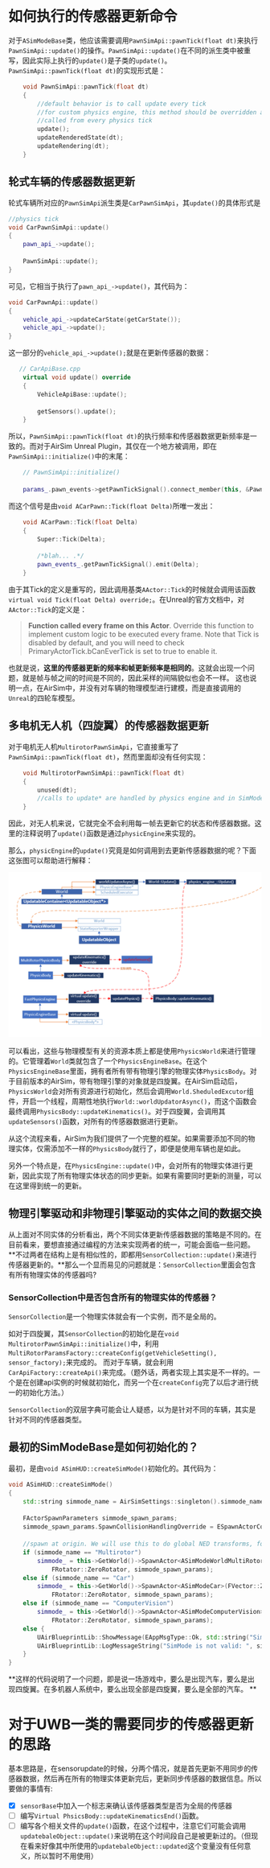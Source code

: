 # 如何执行的传感器更新命令
对于`ASimModeBase`类，他应该需要调用`PawnSimApi::pawnTick(float dt)`来执行`PawnSimApi::update()`的操作。`PawnSimApi::update()`在不同的派生类中被重写，因此实际上执行的`update()`是子类的`update()`。
`PawnSimApi::pawnTick(float dt)`的实现形式是：
```cpp
    void PawnSimApi::pawnTick(float dt)
    {
        //default behavior is to call update every tick
        //for custom physics engine, this method should be overridden and update should be
        //called from every physics tick
        update();
        updateRenderedState(dt);
        updateRendering(dt);
    }
```
## 轮式车辆的传感器数据更新
轮式车辆所对应的`PawnSimApi`派生类是`CarPawnSimApi`，其`update()`的具体形式是
```cpp
//physics tick
void CarPawnSimApi::update()
{
    pawn_api_->update();

    PawnSimApi::update();
}
```
可见，它相当于执行了`pawn_api_->update()`，其代码为：
```cpp
void CarPawnApi::update()
{
    vehicle_api_->updateCarState(getCarState());
    vehicle_api_->update();
}
```
这一部分的`vehicle_api_->update();`就是在更新传感器的数据：
```cpp 
   // CarApiBase.cpp
    virtual void update() override
    {
        VehicleApiBase::update();

        getSensors().update();
    }
```
所以，`PawnSimApi::pawnTick(float dt)`的执行频率和传感器数据更新频率是一致的。而对于AirSim Unreal Plugin，其仅在一个地方被调用，即在`PawnSimApi::initialize()`中的末尾：
```cpp
    // PawnSimApi::initialize()

    params_.pawn_events->getPawnTickSignal().connect_member(this, &PawnSimApi::pawnTick);
```
而这个信号是由`void ACarPawn::Tick(float Delta)`所唯一发出：
```cpp
    void ACarPawn::Tick(float Delta)
    {
        Super::Tick(Delta);

        /*blah... .*/
        pawn_events_.getPawnTickSignal().emit(Delta);
    }
```
由于其Tick的定义是重写的，因此调用基类`AActor::Tick`的时候就会调用该函数`virtual void Tick(float Delta) override;`。在Unreal的官方文档中，对`AActor::Tick`的定义是：

> **Function called every frame on this Actor**. Override this function to implement custom logic to be executed every frame. Note that Tick is disabled by default, and you will need to check PrimaryActorTick.bCanEverTick is set to true to enable it.

也就是说，**这里的传感器更新的频率和帧更新频率是相同的**。这就会出现一个问题，就是帧与帧之间的时间是不同的，因此采样的间隔貌似也会不一样。
这也说明一点，在AirSim中，并没有对车辆的物理模型进行建模，而是直接调用的`Unreal`的四轮车模型。

## 多电机无人机（四旋翼）的传感器数据更新
对于电机无人机`MultirotorPawnSimApi`，它直接重写了`PawnSimApi::pawnTick(float dt)`，然而里面却没有任何实现：
```cpp
    void MultirotorPawnSimApi::pawnTick(float dt)
    {
        unused(dt);
        //calls to update* are handled by physics engine and in SimModeWorldBase
    }
```
因此，对无人机来说，它就完全不会利用每一帧去更新它的状态和传感器数据。这里的注释说明了`update()`函数是通过`physicEngine`来实现的。

那么，`physicEngine`的`update()`究竟是如何调用到去更新传感器数据的呢？下面这张图可以帮助进行解释：

![image-20200630142518340](1.png)

可以看出，这些与物理模型有关的资源本质上都是使用`PhysicsWorld`来进行管理的。它管理着`World`类就包含了一个`PhysicsEngineBase`。在这个`PhysicsEngineBase`里面，拥有者所有带有物理引擎的物理实体`PhysicsBody`。对于目前版本的AirSim，带有物理引擎的对象就是四旋翼。在AirSim启动后，`PhysicsWorld`会对所有资源进行初始化，然后会调用`World.SheduledExcutor`组件，开启一个线程，周期性地执行`World::worldUpdatorAsync()`，而这个函数会最终调用`PhysicsBody::updateKinematics()`。对于四旋翼，会调用其`updateSensors()`函数，对所有的传感器数据进行更新。

从这个流程来看，AirSim为我们提供了一个完整的框架。如果需要添加不同的物理实体，仅需添加不一样的`PhysicsBody`就行了，即便是使用车辆也是如此。

另外一个特点是，在`PhysicsEngine::update()`中，会对所有的物理实体进行更新，因此实现了所有物理实体状态的同步更新。如果有需要同时更新的测量，可以在这里得到统一的更新。

## 物理引擎驱动和非物理引擎驱动的实体之间的数据交换

从上面对不同实体的分析看出，两个不同实体更新传感器数据的策略是不同的。在目前看来，要想直接通过编程的方法来实现两者的统一，可能会面临一些问题。**不过两者在结构上是有相似性的，即都用`SensorCollection::update()`来进行传感器更新的。**那么一个显而易见的问题就是：`SensorCollection`里面会包含有所有物理实体的传感器吗?

### SensorCollection中是否包含所有的物理实体的传感器？
`SensorCollection`是一个物理实体就会有一个实例，而不是全局的。

如对于四旋翼，其`SensorCollection`的初始化是在`void MultirotorPawnSimApi::initialize()`中，利用` MultiRotorParamsFactory::createConfig(getVehicleSetting(), sensor_factory);`来完成的。
而对于车辆，就会利用`CarApiFactory::createApi()`来完成。（题外话，两者实现上其实是不一样的。一个是在创建api实例的时候就初始化，而另一个在`createConfig`完了以后才进行统一的初始化方法。）

`SensorCollection`的双层字典可能会让人疑惑，以为是针对不同的车辆，其实是针对不同的传感器类型。

## 最初的SimModeBase是如何初始化的？
最初，是由`void ASimHUD::createSimMode()`初始化的。其代码为：
```cpp
void ASimHUD::createSimMode()
{
    std::string simmode_name = AirSimSettings::singleton().simmode_name;

    FActorSpawnParameters simmode_spawn_params;
    simmode_spawn_params.SpawnCollisionHandlingOverride = ESpawnActorCollisionHandlingMethod::AdjustIfPossibleButAlwaysSpawn;

    //spawn at origin. We will use this to do global NED transforms, for ex, non-vehicle objects in environment
    if (simmode_name == "Multirotor")
        simmode_ = this->GetWorld()->SpawnActor<ASimModeWorldMultiRotor>(FVector::ZeroVector, 
            FRotator::ZeroRotator, simmode_spawn_params);
    else if (simmode_name == "Car")
        simmode_ = this->GetWorld()->SpawnActor<ASimModeCar>(FVector::ZeroVector,
            FRotator::ZeroRotator, simmode_spawn_params);
    else if (simmode_name == "ComputerVision")
        simmode_ = this->GetWorld()->SpawnActor<ASimModeComputerVision>(FVector::ZeroVector,
            FRotator::ZeroRotator, simmode_spawn_params);
    else {
        UAirBlueprintLib::ShowMessage(EAppMsgType::Ok, std::string("SimMode is not valid: ") + simmode_name, "Error");
        UAirBlueprintLib::LogMessageString("SimMode is not valid: ", simmode_name, LogDebugLevel::Failure);
    }
}
```
**这样的代码说明了一个问题，即是说一场游戏中，要么是出现汽车，要么是出现四旋翼。在多机器人系统中，要么出现全部是四旋翼，要么是全部的汽车。
**
# 对于UWB一类的需要同步的传感器更新的思路
基本思路是，在sensorupdate的时候，分两个情况，就是首先更新不用同步的传感器数据，然后再在所有的物理实体更新完后，更新同步传感器的数据信息。所以要做的事情有:

- [x] `sensorBase`中加入一个标志来确认该传感器类型是否为全局的传感器
- [ ] 编写`Virtual PhsicsBody::updateKinematicsEnd()`函数。
- [ ] 编写各个相关文件的`update()`函数，在这个过程中，注意它们可能会调用`updatebaleObject::update()`来说明在这个时间段自己是被更新过的。（但现在看来好像其中所使用的`updatebaleObject::updated`这个变量没有任何意义，所以暂时不用使用）